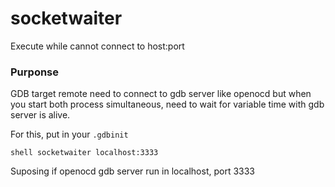 # socketwaiter

Execute while cannot connect to host:port

### Purponse

GDB target remote need to connect to gdb server like openocd but when you start both process simultaneous, need to wait for variable time with gdb server is alive.

For this, put in your `.gdbinit`

```
shell socketwaiter localhost:3333
```

Suposing if openocd gdb server run in localhost, port 3333

